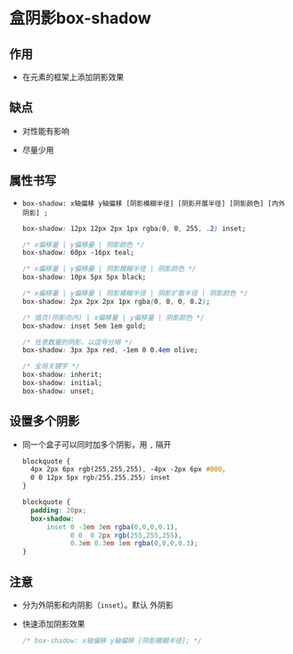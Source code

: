 # 盒阴影box-shadow

## 作用

+ 在元素的框架上添加阴影效果

## 缺点

+ 对性能有影响

+ 尽量少用

## 属性书写

+ `box-shadow: x轴偏移 y轴偏移 [阴影模糊半径] [阴影开展半径] [阴影颜色] [内外阴影] ;`

    ```css
    box-shadow: 12px 12px 2px 1px rgba(0, 0, 255, .2) inset;
    ```

    ```css
    /* x偏移量 | y偏移量 | 阴影颜色 */
    box-shadow: 60px -16px teal;

    /* x偏移量 | y偏移量 | 阴影模糊半径 | 阴影颜色 */
    box-shadow: 10px 5px 5px black;

    /* x偏移量 | y偏移量 | 阴影模糊半径 | 阴影扩散半径 | 阴影颜色 */
    box-shadow: 2px 2px 2px 1px rgba(0, 0, 0, 0.2);

    /* 插页(阴影向内) | x偏移量 | y偏移量 | 阴影颜色 */
    box-shadow: inset 5em 1em gold;

    /* 任意数量的阴影，以逗号分隔 */
    box-shadow: 3px 3px red, -1em 0 0.4em olive;

    /* 全局关键字 */
    box-shadow: inherit;
    box-shadow: initial;
    box-shadow: unset;
    ```

## 设置多个阴影

+ 同一个盒子可以同时加多个阴影，用 `,` 隔开

    ```css
    blockquote {
      4px 2px 6px rgb(255,255,255), -4px -2px 6px #000,
      0 0 12px 5px rgb(255,255,255) inset
    }
    ```

    ```css
    blockquote {
      padding: 20px;
      box-shadow:
          inset 0 -3em 3em rgba(0,0,0,0.1),
                0 0  0 2px rgb(255,255,255),
                0.3em 0.3em 1em rgba(0,0,0,0.3);
    }
    ```

## 注意

+ 分为外阴影和内阴影（`inset`）。默认 外阴影

+ 快速添加阴影效果

    ```css
    /* box-shadow: x轴偏移 y轴偏移 [阴影模糊半径]; */
    ```
